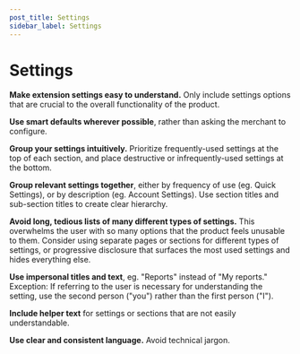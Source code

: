 ```yaml
---
post_title: Settings
sidebar_label: Settings
---
```


# Settings

**Make extension settings easy to understand.** Only include settings options that are crucial to the overall functionality of the product.

**Use smart defaults wherever possible**, rather than asking the merchant to configure.

**Group your settings intuitively.** Prioritize frequently-used settings at the top of each section, and place destructive or infrequently-used settings at the bottom.

**Group relevant settings together**, either by frequency of use (eg. Quick Settings), or by description (eg. Account Settings). Use section titles and sub-section titles to create clear hierarchy.

**Avoid long, tedious lists of many different types of settings.** This overwhelms the user with so many options that the product feels unusable to them. Consider using separate pages or sections for different types of settings, or progressive disclosure that surfaces the most used settings and hides everything else.

**Use impersonal titles and text**, eg. "Reports" instead of "My reports." Exception: If referring to the user is necessary for understanding the setting, use the second person ("you") rather than the first person ("I").

**Include helper text** for settings or sections that are not easily understandable.

**Use clear and consistent language.** Avoid technical jargon.
